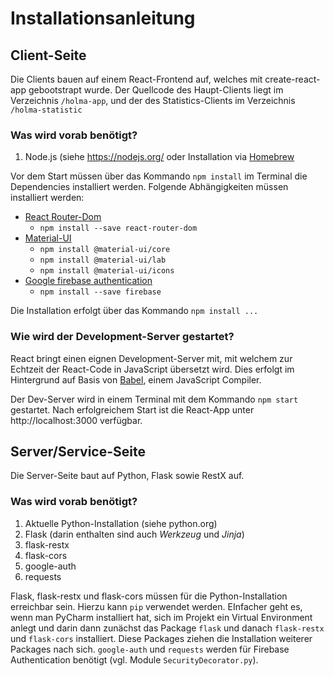 # Installationsanleitung

## Client-Seite 
Die Clients bauen auf einem React-Frontend auf, welches mit create-react-app gebootstrapt wurde. Der Quellcode des Haupt-Clients liegt im Verzeichnis 
`/holma-app`, und der des Statistics-Clients im Verzeichnis `/holma-statistic`

### Was wird vorab benötigt?
1. Node.js (siehe https://nodejs.org/ oder Installation via [Homebrew](https://brew.sh) 

Vor dem Start müssen über das Kommando `npm install` im Terminal die Dependencies installiert werden. 
Folgende Abhängigkeiten müssen installiert werden:
- [React Router-Dom](https://reacttraining.com/react-router/web/guides/quick-start)
  - `npm install --save react-router-dom`
- [Material-UI](https://material-ui.com)
  - `npm install @material-ui/core`
  - `npm install @material-ui/lab`
  - `npm install @material-ui/icons`
- [Google firebase authentication](https://firebase.google.com/docs/web/setup)
  - `npm install --save firebase`

Die Installation erfolgt über das Kommando `npm install ...`

### Wie wird der Development-Server gestartet?
React bringt einen eignen Development-Server mit, mit welchem zur Echtzeit der React-Code in JavaScript übersetzt wird. Dies erfolgt im Hintergrund auf Basis von [Babel](https://babeljs.io), einem JavaScript Compiler.

Der Dev-Server wird in einem Terminal mit dem Kommando `npm start` gestartet. Nach erfolgreichem Start ist die React-App unter http://localhost:3000 verfügbar.

## Server/Service-Seite
Die Server-Seite baut auf Python, Flask sowie RestX auf.

### Was wird vorab benötigt?
1. Aktuelle Python-Installation (siehe python.org)
2. Flask (darin enthalten sind auch *Werkzeug* und *Jinja*)
3. flask-restx
4. flask-cors 
5. google-auth
6. requests

Flask, flask-restx und flask-cors müssen für die Python-Installation erreichbar sein. 
Hierzu kann ```pip``` verwendet werden. EInfacher geht es, wenn man PyCharm
installiert hat, sich im Projekt ein Virtual Environment anlegt und darin dann
zunächst das Package ```flask``` und danach ```flask-restx``` und ```flask-cors``` 
installiert. Diese Packages ziehen die Installation weiterer Packages nach sich.
```google-auth``` und ```requests``` werden für Firebase Authentication benötigt (vgl.
Module ```SecurityDecorator.py```).

